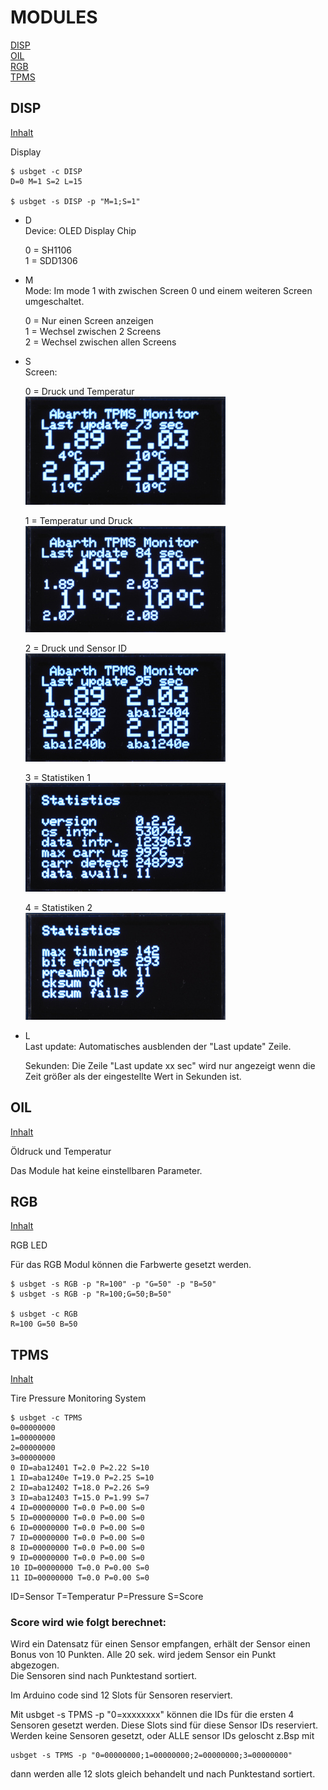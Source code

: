 # MODULES

[DISP](#disp)<br>
[OIL](#oil)<br>
[RGB](#rgb)<br>
[TPMS](#tpms)<br>

## DISP

[Inhalt](#modules)<br>

Display

```
$ usbget -c DISP
D=0 M=1 S=2 L=15

$ usbget -s DISP -p "M=1;S=1"
```

* D<br>
  Device: OLED Display Chip
  
  0 = SH1106<br>
  1 = SDD1306
  
* M<br>
  Mode: Im mode 1 with zwischen Screen 0 und einem weiteren Screen umgeschaltet.
  
  0 = Nur einen Screen anzeigen<br>
  1 = Wechsel zwischen 2 Screens<br>
  2 = Wechsel zwischen allen Screens
  
* S<br>
  Screen:
  
  0 = Druck und Temperatur<br>
  ![Screen 0](screen_0_s.jpg)<br>
  
  1 = Temperatur und Druck<br>
  ![Screen 1](screen_1_s.jpg)<br>

  2 = Druck und Sensor ID<br>
  ![Screen 2](screen_2_s.jpg)<br>

  3 = Statistiken 1<br>
  ![Screen 3](screen_3_s.jpg)<br>
    
  4 = Statistiken 2<br>
  ![Screen 4](screen_4_s.jpg)
  
* L<br>
  Last update: Automatisches ausblenden der "Last update" Zeile.
 
  Sekunden: Die Zeile "Last update xx sec" wird nur angezeigt wenn die Zeit größer als der eingestellte Wert in Sekunden ist. 

## OIL

[Inhalt](#modules)<br>

Öldruck und Temperatur

Das Module hat keine einstellbaren Parameter.

## RGB

[Inhalt](#modules)<br>

RGB LED

Für das RGB Modul können die Farbwerte gesetzt werden.

```
$ usbget -s RGB -p "R=100" -p "G=50" -p "B=50"
$ usbget -s RGB -p "R=100;G=50;B=50"

$ usbget -c RGB
R=100 G=50 B=50
```

## TPMS

[Inhalt](#modules)<br>

Tire Pressure Monitoring System

```
$ usbget -c TPMS
0=00000000
1=00000000
2=00000000
3=00000000
0 ID=aba12401 T=2.0 P=2.22 S=10
1 ID=aba1240e T=19.0 P=2.25 S=10
2 ID=aba12402 T=18.0 P=2.26 S=9
3 ID=aba12403 T=15.0 P=1.99 S=7
4 ID=00000000 T=0.0 P=0.00 S=0
5 ID=00000000 T=0.0 P=0.00 S=0
6 ID=00000000 T=0.0 P=0.00 S=0
7 ID=00000000 T=0.0 P=0.00 S=0
8 ID=00000000 T=0.0 P=0.00 S=0
9 ID=00000000 T=0.0 P=0.00 S=0
10 ID=00000000 T=0.0 P=0.00 S=0
11 ID=00000000 T=0.0 P=0.00 S=0
```

ID=Sensor T=Temperatur P=Pressure S=Score

### Score wird wie folgt berechnet:
Wird ein Datensatz für einen Sensor empfangen, erhält der Sensor einen Bonus
von 10 Punkten. Alle 20 sek. wird jedem Sensor ein Punkt abgezogen.<br>
Die Sensoren sind nach Punktestand sortiert.

Im Arduino code sind 12 Slots für Sensoren reserviert.

Mit usbget -s TPMS -p "0=xxxxxxxx" können die IDs für die ersten 4 Sensoren gesetzt werden. Diese Slots sind für diese
Sensor IDs reserviert. Werden keine Sensoren gesetzt, oder ALLE sensor IDs geloscht z.Bsp mit

```
usbget -s TPMS -p "0=00000000;1=00000000;2=00000000;3=00000000"
```

dann werden alle 12 slots gleich behandelt und nach Punktestand sortiert.

